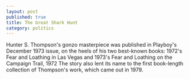 ```yaml
---
layout: post
published: true
title: The Great Shark Hunt
category: politics
---
```


Hunter S. Thompson's gonzo masterpiece was published in Playboy's December 1973 issue, on the heels of his two best-known books: 1972's Fear and Loathing in Las Vegas and 1973's Fear and Loathing on the Campaign Trail, 1972 The story also lent its name to the first book-length collection of Thompson's work, which came out in 1979.